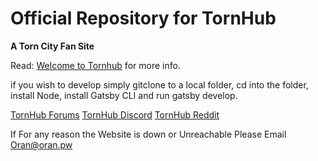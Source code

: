 # Official Repository for TornHub

**A Torn City Fan Site**

Read: [Welcome to Tornhub](https://torn.oran.pw/welcome-to-tornhub) for more info.

if you wish to develop simply gitclone to a local folder, cd into the folder, install Node, install Gatsby CLI and run gatsby develop.  


[TornHub Forums](https://www.torn.com/forums.php#p=threads&f=2&t=16181641)
[TornHub Discord](https://discord.gg/yvNCTXB)
[TornHub Reddit](https://reddit.com/r/tornhub)
  

If For any reason the Website is down or Unreachable Please Email [Oran@oran.pw](mailto:oran@oran.pw)